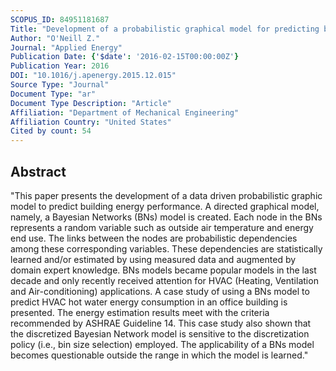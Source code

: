 ```yaml
---
SCOPUS_ID: 84951181687
Title: "Development of a probabilistic graphical model for predicting building energy performance"
Author: "O'Neill Z."
Journal: "Applied Energy"
Publication Date: {'$date': '2016-02-15T00:00:00Z'}
Publication Year: 2016
DOI: "10.1016/j.apenergy.2015.12.015"
Source Type: "Journal"
Document Type: "ar"
Document Type Description: "Article"
Affiliation: "Department of Mechanical Engineering"
Affiliation Country: "United States"
Cited by count: 54
---
```


## Abstract
"This paper presents the development of a data driven probabilistic graphic model to predict building energy performance. A directed graphical model, namely, a Bayesian Networks (BNs) model is created. Each node in the BNs represents a random variable such as outside air temperature and energy end use. The links between the nodes are probabilistic dependencies among these corresponding variables. These dependencies are statistically learned and/or estimated by using measured data and augmented by domain expert knowledge. BNs models became popular models in the last decade and only recently received attention for HVAC (Heating, Ventilation and Air-conditioning) applications. A case study of using a BNs model to predict HVAC hot water energy consumption in an office building is presented. The energy estimation results meet with the criteria recommended by ASHRAE Guideline 14. This case study also shown that the discretized Bayesian Network model is sensitive to the discretization policy (i.e., bin size selection) employed. The applicability of a BNs model becomes questionable outside the range in which the model is learned."
